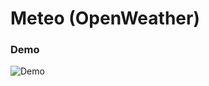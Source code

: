 # Meteo (OpenWeather)


### Demo
![Demo](https://raw.githubusercontent.com/Pr0gmaT1k/Meteo/master/demo.gif)
